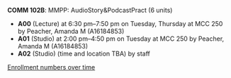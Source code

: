 **COMM 102B**: MMPP: AudioStory&PodcastPract (6 units)

- **A00** (Lecture) at 6:30 pm–7:50 pm on Tuesday, Thursday at MCC 250 by Peacher, Amanda M (A16184853)
- **A01** (Studio) at 2:00 pm–4:50 pm on Tuesday at MCC 250 by Peacher, Amanda M (A16184853)
- **A02** (Studio) (time and location TBA) by staff

[Enrollment numbers over time](./COMM102B.tsv)
